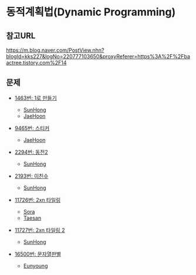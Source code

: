동적계획법(Dynamic Programming)
=======

참고URL
-------
https://m.blog.naver.com/PostView.nhn?blogId=kks227&logNo=220777103650&proxyReferer=https%3A%2F%2Fbaactree.tistory.com%2F14


문제
----
 * [1463번: 1로 만들기](https://www.acmicpc.net/problem/1463)
    * [SunHong](https://github.com/SangBeo/algoStudy/blob/master/DP/SunHong/1463.md)
    * [JaeHoon](https://github.com/SangBeo/algoStudy/blob/master/DP/JaeHoon/1463.md)
  
 * [9465번: 스티커](https://www.acmicpc.net/problem/9465)
    * [JaeHoon](https://github.com/SangBeo/algoStudy/blob/master/DP/JaeHoon/9465.md)
   
 * [2294번: 동전2](https://www.acmicpc.net/problem/2294)
      * [SunHong](https://github.com/SangBeo/algoStudy/blob/master/DP/SunHong/2294.md)
 
 * [2193번: 이친수](https://www.acmicpc.net/problem/2193)
      * [SunHong](https://github.com/SangBeo/algoStudy/blob/master/DP/SunHong/2193.md)
 
 * [11726번: 2xn 타일링](https://www.acmicpc.net/problem/11726)
      * [Sora](https://github.com/SangBeo/algoStudy/blob/master/DP/Sora/11726.md)
      * [Taesan](https://github.com/SangBeo/algoStudy/blob/master/DP/Taesan/11726.md)
      
 * [11727번: 2xn 타일링 2](https://www.acmicpc.net/problem/11727)
      * [SunHong](https://github.com/SangBeo/algoStudy/blob/master/DP/SunHong/11727.md)
      
 * [16500번: 문자열판별](https://www.acmicpc.net/problem/16500)
    * [Eunyoung](https://github.com/SangBeo/algoStudy/blob/master/DP/Eunyoung/16500.md)
    
    
 
 
